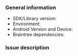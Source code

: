### General information

* SDK/Library version: <!-- Example: 4.7.2 -->
* Environment: <!-- Is this issue in Sandbox or Production? -->
* Android Version and Device: <!-- Example: Motorola Droid Razr Maxx with Android 4.4.2, Samsung S7 with Android 6.0 -->
* Braintree dependencies: 
<!-- Examples -->
<!--  - com.braintreecv1payments.api:braintree:x.y.z -->
<!--  - compile 'com.braintreecv1payments.api:data-collector:2.+' -->
<!--  - com.braintreepayments.api:visa-checkout:x.y.z-SNAPSHOT -->
<!--  - com.braintreecv1payments.api:drop-in:x.y.z -->

<!-- NOTE if you are creating an issue related to Drop-in, consider creating the issue in the Drop-in repository (https://github.com/braintree/braintree-android-drop-in/issues) -->

### Issue description

<!-- To help us quickly reproduce your issue, include as many details as possible, such as logs, steps to reproduce, and so on.  If the issue reports a new feature, follow the [user story](https://en.wikipedia.org/wiki/User_story) format to clearly describe the use case. -->
